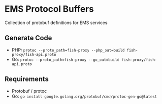 # EMS Protocol Buffers #

Collection of protobuf definitions for EMS services


## Generate Code ##

* PHP: `protoc --proto_path=fish-proxy --php_out=build fish-proxy/fish-api.proto`
* Go: `protoc --proto_path=fish-proxy --go_out=build fish-proxy/fish-api.proto`



## Requirements ##

* Protobuf / protoc
* Go: `go install google.golang.org/protobuf/cmd/protoc-gen-go@latest`
